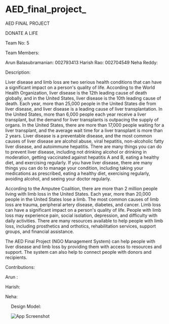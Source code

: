 # AED_final_project_

AED FINAL PROJECT

   DONATE A LIFE


Team No: 5

Team Members:

Arun Balasubramanian: 002793413
Harish Rao: 002704549
Neha Reddy: 

Description:

Liver disease and limb loss are two serious health conditions that can have a significant impact on a person's quality of life. According to the World Health Organization, liver disease is the 12th leading cause of death globally, and in the United States, liver disease is the 10th leading cause of death. Each year, more than 25,000 people in the United States die from liver disease, and liver disease is a leading cause of liver transplantation. In the United States, more than 6,000 people each year receive a liver transplant, but the demand for liver transplants is outpacing the supply of organs. In the United States, there are more than 17,000 people waiting for a liver transplant, and the average wait time for a liver transplant is more than 2 years. Liver disease is a preventable disease, and the most common causes of liver disease are alcohol abuse, viral hepatitis, non-alcoholic fatty liver disease, and autoimmune hepatitis. There are many things you can do to prevent liver disease, including not drinking alcohol or drinking in moderation, getting vaccinated against hepatitis A and B, eating a healthy diet, and exercising regularly. If you have liver disease, there are many things you can do to manage your condition, including taking your medications as prescribed, eating a healthy diet, exercising regularly, avoiding alcohol, and seeing your doctor regularly.

According to the Amputee Coalition, there are more than 2 million people living with limb loss in the United States. Each year, more than 20,000 people in the United States lose a limb. The most common causes of limb loss are trauma, peripheral artery disease, diabetes, and cancer. Limb loss can have a significant impact on a person's quality of life. People with limb loss may experience pain, social isolation, depression, and difficulty with daily activities. There are many resources available to help people with limb loss, including prosthetics and orthotics, rehabilitation services, support groups, and financial assistance.

The AED Final Project (NGO Management System) can help people with liver disease and limb loss by providing them with access to resources and support. The system can also help to connect people with donors and recipients.


Contributions:

Arun :



Harish:



Neha:


 
Design Model:

  
 ![App Screenshot](<img width="468" alt="image" src="https://user-images.githubusercontent.com/114264624/233874823-464825f8-17d7-4f8e-b53d-41d7e918f78b.png">
)
